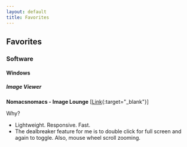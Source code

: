 ```yaml
---
layout: default
title: Favorites
---
```


## Favorites

### Software

#### Windows

##### Image Viewer

**Nomacsnomacs - Image Lounge** [[Link](https://nomacs.org/){:target="_blank"}]  

Why?

  - Lightweight. Responsive. Fast.
  - The dealbreaker feature for me is to double click for full screen and again to toggle. Also, mouse wheel scroll zooming.